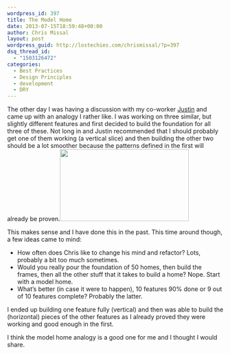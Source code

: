 ```yaml
---
wordpress_id: 397
title: The Model Home
date: 2013-07-15T18:59:48+00:00
author: Chris Missal
layout: post
wordpress_guid: http://lostechies.com/chrismissal/?p=397
dsq_thread_id:
  - "1503126472"
categories:
  - Best Practices
  - Design Principles
  - development
  - DRY
---
```

The other day I was having a discussion with my co-worker [Justin](http://www.justincpope.com/ "Justin Pope") and came up with an analogy I rather like. I was working on three similar, but slightly different features and first decided to build the foundation for all three of these. Not long in and Justin recommended that I should probably get one of them working (a vertical slice) and then building the other two should be a lot smoother because the patterns defined in the first will already be proven.[<img class="alignright size-medium wp-image-398" title="Bluth Model Home" src="http://lostechies.com/chrismissal/files/2013/07/2x09_Burning_Love-300x168.png" alt="" width="300" height="168" />](/content/chrismissal/uploads/2013/07/2x09_Burning_Love.png)

This makes sense and I have done this in the past. This time around though, a few ideas came to mind:

  * How often does Chris like to change his mind and refactor? Lots, probably a bit too much sometimes.
  * Would you really pour the foundation of 50 homes, then build the frames, then all the other stuff that it takes to build a home? Nope. Start with a model home.
  * What&#8217;s better (in case it were to happen), 10 features 90% done or 9 out of 10 features complete? Probably the latter.

I ended up building one feature fully (vertical) and then was able to build the (horizontal) pieces of the other features as I already proved they were working and good enough in the first.

I think the model home analogy is a good one for me and I thought I would share.
